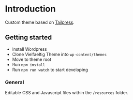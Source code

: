 # Introduction

Custom theme based on [Tailpress](https://github.com/jeffreyvr/tailpress/#readme).

## Getting started
* Install Wordpress 
* Clone Vielfaeltig Theme into `wp-content/themes`
* Move to theme root
* Run `npm install`
* Run `npm run watch` to start developing

### General

Editable CSS and Javascript files within the `/resources` folder.


